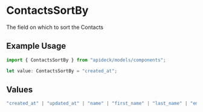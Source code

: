 # ContactsSortBy

The field on which to sort the Contacts

## Example Usage

```typescript
import { ContactsSortBy } from "apideck/models/components";

let value: ContactsSortBy = "created_at";
```

## Values

```typescript
"created_at" | "updated_at" | "name" | "first_name" | "last_name" | "email"
```